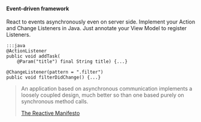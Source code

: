 #### Event-driven framework

React to events asynchronously even on server side. 
Implement your Action and Change Listeners in Java. 
Just annotate your View Model to register Listeners.

    :::java
    @ActionListener
    public void addTask(
        @Param("title") final String title) {...}
    
    @ChangeListener(pattern = ".filter")
    public void filterDidChange() {...}
    
<blockquote>
  <p>An application based on asynchronous communication implements a loosely coupled design, 
  much better so than one based purely on synchronous method calls.</p>
  <footer><a href="http://www.reactivemanifesto.org/">The Reactive Manifesto</a></footer>
</blockquote>
